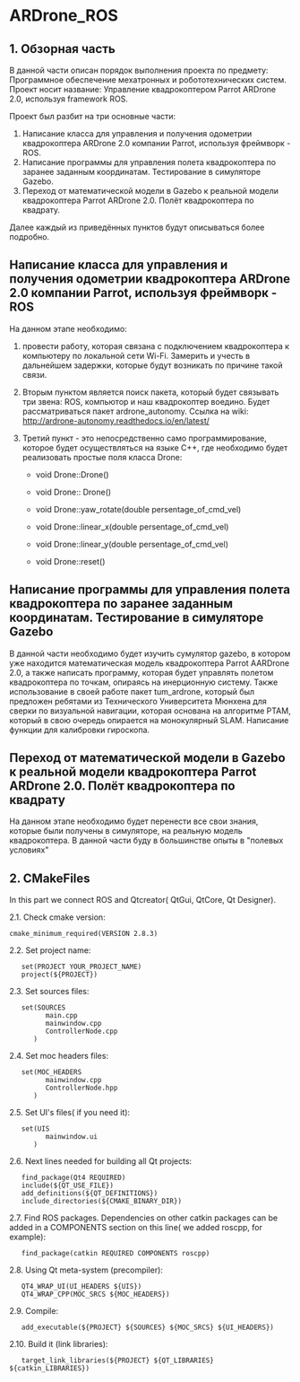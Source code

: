 # ARDrone_ROS
## 1. Обзорная часть
В данной части описан порядок выполнения проекта по предмету: Программное обеспечение мехатронных и робототехнических систем. Проект носит название: Управление квадрокоптером Parrot ARDrone 2.0, используя framework ROS. 

Проект был разбит на три основные части: 
1)	Написание класса для управления и получения одометрии квадрокоптера ARDrone 2.0 компании Parrot, используя фреймворк - ROS.
2)	Написание программы для управления полета квадрокоптера по заранее заданным координатам. Тестирование в симуляторе Gazebo.
3)	Переход от математической модели в Gazebo к реальной модели квадрокоптера Parrot ARDrone 2.0. Полёт квадрокоптера по квадрату.

Далее каждый из приведённых пунктов будут описываться более подробно.
## Написание класса для управления и получения одометрии квадрокоптера ARDrone 2.0 компании Parrot, используя фреймворк - ROS
На данном этапе необходимо:
1) провести работу, которая связана с подключением квадрокоптера к компьютеру по локальной сети Wi-Fi. Замерить и учесть в дальнейшем задержки, которые будут возникать по причине такой связи. 
2) Вторым пунктом является поиск пакета, который будет связывать три звена: ROS, компьютор и наш квадрокоптер воедино. Будет рассматриваться пакет ardrone_autonomy. Ссылка на wiki: http://ardrone-autonomy.readthedocs.io/en/latest/
3) Третий пункт - это непосредственно само программирование, которое будет осуществляться на языке C++, где необходимо будет реализовать простые поля класса Drone:

   * void Drone::Drone()
  
   * void Drone:: Drone()
  
   * void Drone::yaw_rotate(double persentage_of_cmd_vel)
  
   * void Drone::linear_x(double persentage_of_cmd_vel)
  
   * void Drone::linear_y(double persentage_of_cmd_vel)
  
   * void Drone::reset()
  
## Написание программы для управления полета квадрокоптера по заранее заданным координатам. Тестирование в симуляторе Gazebo
В данной части необходимо будет изучить сумулятор gazebo, в котором уже находится математическая модель квадрокоптера Parrot AARDrone 2.0, а также написать программу, которая будет управлять полетом квадрокоптера по точкам, опираясь на инерционную систему. Также использование в своей работе пакет tum_ardrone, который был предложен ребятами из Технического Университета Мюнхена для сверки по визуальной навигации, которая основана на алгоритме PTAM, который в свою очередь опирается на монокулярный SLAM. Написание функции для калибровки гироскопа.
## Переход от математической модели в Gazebo к реальной модели квадрокоптера Parrot ARDrone 2.0. Полёт квадрокоптера по квадрату
На данном этапе необходимо будет перенести все свои знания, которые были получены в симуляторе, на реальную модель квадрокоптера. В данной части буду в большинстве опыты в "полевых условиях"
## 2. CMakeFiles

In this part we connect ROS and Qtcreator( QtGui, QtCore, Qt Designer).

   2.1. Check cmake version:

    cmake_minimum_required(VERSION 2.8.3)
   2.2. Set project name:    

       set(PROJECT YOUR_PROJECT_NAME)
       project(${PROJECT})
   2.3. Set sources files:    

       set(SOURCES
             main.cpp
             mainwindow.cpp
             ControllerNode.cpp
          )
          
   2.4. Set moc headers files:    

       set(MOC_HEADERS
             mainwindow.cpp
             ControllerNode.hpp
          )
          
   2.5. Set UI's files( if you need it):    

       set(UIS
             mainwindow.ui
          )
   2.6. Next lines needed for building all Qt projects:

       find_package(Qt4 REQUIRED)
       include(${QT_USE_FILE})
       add_definitions(${QT_DEFINITIONS})
       include_directories(${CMAKE_BINARY_DIR})
       
   2.7. Find ROS packages. Dependencies on other catkin packages can be added in a COMPONENTS section on
this line( we added roscpp, for example):

       find_package(catkin REQUIRED COMPONENTS roscpp)
   2.8. Using Qt meta-system (precompiler):

       QT4_WRAP_UI(UI_HEADERS ${UIS})
       QT4_WRAP_CPP(MOC_SRCS ${MOC_HEADERS})
   2.9. Compile:

       add_executable(${PROJECT} ${SOURCES} ${MOC_SRCS} ${UI_HEADERS})
   2.10. Build it (link libraries):

       target_link_libraries(${PROJECT} ${QT_LIBRARIES} ${catkin_LIBRARIES})

